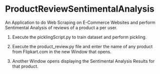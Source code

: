 # ProductReviewSentimentalAnalysis
An Application to do Web Scraping on E-Commerce Websites and perform Sentimental Analysis of reviews of a product a per user.


1. Execute the picklingScript.py to train dataset and perform pickling.

2. Execute the product_review.py file and enter the name of any product from Flipkart.com in the new Window that opens.

3. Another Window opens displaying the Sentimental Analysis Results for that product.
